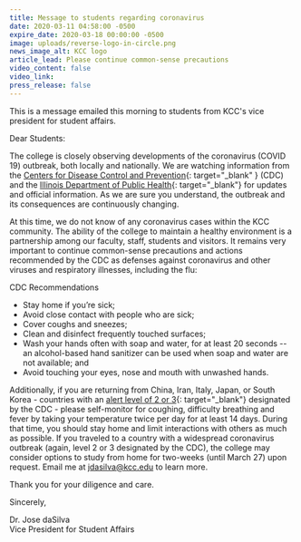```yaml
---
title: Message to students regarding coronavirus
date: 2020-03-11 04:58:00 -0500
expire_date: 2020-03-18 00:00:00 -0500
image: uploads/reverse-logo-in-circle.png
news_image_alt: KCC logo
article_lead: Please continue common-sense precautions
video_content: false
video_link:
press_release: false
---
```


This is a message emailed this morning to students from KCC's vice president for student affairs.

Dear Students:

The college is closely observing developments of the coronavirus (COVID 19) outbreak, both locally and nationally. We are watching information from the&nbsp;[Centers for Disease Control and Prevention](https://www.cdc.gov/coronavirus/2019-ncov/index.html){: target="_blank" }&nbsp;(CDC) and the&nbsp;[Illinois Department of Public Health](http://www.dph.illinois.gov/topics-services/diseases-and-conditions/diseases-a-z-list/coronavirus){: target="_blank"}&nbsp;for updates and official information. As we are sure you understand, the outbreak and its consequences are continuously changing.


At this time, we do not know of any coronavirus cases within the KCC community. The ability of the college to maintain a healthy environment is a partnership among our faculty, staff, students and visitors. It remains very important to continue common-sense precautions and actions recommended by the CDC as defenses against coronavirus and other viruses and respiratory illnesses, including the flu:


CDC Recommendations

- Stay home if you’re sick;
- Avoid close contact with people who are sick;
- Cover coughs and sneezes;
- Clean and disinfect frequently touched surfaces;
- Wash your hands often with soap and water, for at least 20 seconds -- an alcohol-based hand sanitizer can be used when soap and water are not available; and
- Avoid touching your eyes, nose and mouth with unwashed hands.

Additionally, if you are returning from China, Iran, Italy, Japan, or South Korea - countries with an&nbsp;[alert level of 2 or 3](https://wwwnc.cdc.gov/travel/notices){: target="_blank"}&nbsp;designated by the CDC - please self-monitor for coughing, difficulty breathing and fever by taking your temperature twice per day for at least 14 days. During that time, you should stay home and limit interactions with others as much as possible. If you traveled to a country with a widespread coronavirus outbreak (again, level 2 or 3 designated by the CDC), the college may consider options to study from home for two-weeks (until March 27) upon request. Email me at [jdasilva@kcc.edu](mailto:jdasilva@kcc.edu) to learn more.

Thank you for your diligence and care.

Sincerely,

Dr. Jose daSilva<br>
Vice President for Student Affairs

